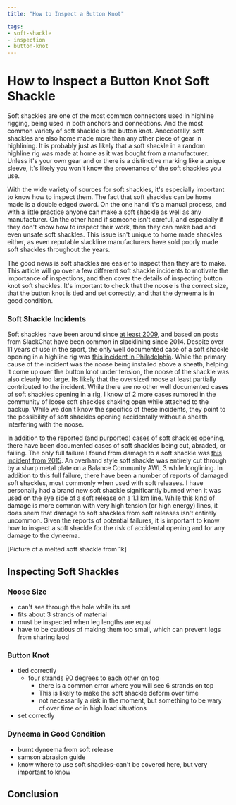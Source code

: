 ```yaml
---
title: "How to Inspect a Button Knot"

tags:
- soft-shackle
- inspection
- button-knot
---
```

# How to Inspect a Button Knot Soft Shackle

Soft shackles are one of the most common connectors used in highline rigging, being used in both anchors and connections. And the most common variety of soft shackle is the button knot. Anecdotally, soft shackles are also home made more than any other piece of gear in highlining. It is probably just as likely that a soft shackle in a random highline rig was made at home as it was bought from a manufacturer. Unless it's your own gear and or there is a distinctive marking like a unique sleeve, it's likely you won't know the provenance of the soft shackles you use. 

With the wide variety of sources for soft shackles, it's especially important to know how to inspect them. The fact that soft shackles can be home made is a double edged sword. On the one hand it's a manual process, and with a little practice anyone can make a soft shackle as well as any manufacturer. On the other hand if someone isn't careful, and especially if they don't know how to inspect their work, then they can make bad and even unsafe soft shackles. This issue isn't unique to home made shackles either, as even reputable slackline manufacturers have sold poorly made soft shackles throughout the years. 

The good news is soft shackles are easier to inspect than they are to make. This article will go over a few different soft shackle incidents to motivate the importance of inspections, and then cover the details of inspecting button knot soft shackles. It's important to check that the noose is the correct size, that the button knot is tied and set correctly, and that the dyneema is in good condition. 

### Soft Shackle Incidents

Soft shackles have been around since [at least 2009]( https://www.youtube.com/watch?v=jH66tGsWv_Y), and based on posts from SlackChat have been common in slacklining since 2014. Despite over 11 years of use in the sport, the only well documented case of a soft shackle opening in a highline rig was [this incident in Philadelphia](https://www.facebook.com/share/p/163BZdHjmT/). While the primary cause of the incident was the noose being installed above a sheath, helping it come up over the button knot under tension, the noose of the shackle was also clearly too large. Its likely that the oversized noose at least partially contributed to the incident. While there are no other well documented cases of soft shackles opening in a rig, I know of 2 more cases rumored in the community of loose soft shackles shaking open while attached to the backup. While we don't know the specifics of these incidents, they point to the possibility of soft shackles opening accidentally without a sheath interfering with the noose. 

In addition to the reported (and purported) cases of soft shackles opening, there have been documented cases of soft shackles being cut, abraded, or failing. The only full failure I found from damage to a soft shackle was [this incident from 2015](https://www.facebook.com/share/p/12EnhXc1Phb/). An overhand style soft shackle was entirely cut through by a sharp metal plate on a Balance Community AWL 3 while longlining. In addition to this full failure, there have been a number of reports of damaged soft shackles, most commonly when used with soft releases. I have personally had a brand new soft shackle significantly burned when it was used on the eye side of a soft release on a 1.1 km line. While this kind of damage is more common with very high tension (or high energy) lines, it does seem that damage to soft shackles from soft releases isn't entirely uncommon. Given the reports of potential failures, it is important to know how to inspect a soft shackle for the risk of accidental opening and for any damage to the dyneema.

[Picture of a melted soft shackle from 1k]
## Inspecting Soft Shackles

### Noose Size
- can't see through the hole while its set
- fits about 3 strands of material
- must be inspected when leg lengths are equal
- have to be cautious of making them too small, which can prevent legs from sharing laod

### Button Knot
- tied correctly
	- four strands 90 degrees to each other on top
		- there is a common error where you will see 6 strands on top
		- This is likely to make the soft shackle deform over time
		- not necessarily a risk in the moment, but something to be wary of over time or in high load situations
- set correctly

### Dyneema in Good Condition
- burnt dyneema from soft release
- samson abrasion guide 
- know where to use soft shackles-can't be covered here, but very important to know



## Conclusion